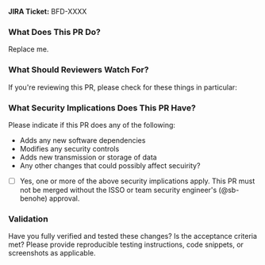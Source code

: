 <!--
You've got a Pull Request you want to submit? Awesome!
This PR template is here to help ensure you're setup for success:
  please fill it out to help ensure that your PR is complete and ready for approval.
-->

**JIRA Ticket:**
BFD-XXXX


### What Does This PR Do?
<!--
Add detailed description & discussion of changes here.
The contents of this section should be used as your commit message (unless you merge the PR via a merge commit, of course).

Please follow standard Git commit message guidelines:
* First line should be a capitalized, short (50 chars or less) summary.
* The rest of the message should be in standard Markdown format, wrapped to 72 characters.
* Describe your changes in imperative mood, e.g. "make xyzzy do frotz" instead of "[This patch] makes xyzzy do frotz" or "[I] changed xyzzy to do frotz", as if you are giving orders to the codebase to change its behavior.
* List all relevant Jira issue keys, one per line at the end of the message, per: <https://confluence.atlassian.com/jirasoftwarecloud/processing-issues-with-smart-commits-788960027.html>.

Reference: <https://git-scm.com/book/en/v2/Distributed-Git-Contributing-to-a-Project>.
-->

Replace me.

### What Should Reviewers Watch For?
<!--
Common items include:
* Is this likely to address the goals expressed in the user story?
* Are any additional documentation updates needed?
* Are there any unhandled and/or untested edge cases you can think of?
* Is user input properly sanitized & handled?
* Does this make any backwards-incompatible changes that might break end user clients?
* Can you find any bugs if you run the code locally and test it manually?
-->

If you're reviewing this PR, please check for these things in particular:
<!-- Add some items here -->

### What Security Implications Does This PR Have?

Please indicate if this PR does any of the following:  

* Adds any new software dependencies
* Modifies any security controls
* Adds new transmission or storage of data
* Any other changes that could possibly affect secuirity? 

* [ ] Yes, one or more of the above security implications apply. This PR must not be merged without the ISSO or team security engineer's (@sb-benohe) approval. 


### Validation

Have you fully verified and tested these changes? Is the acceptance criteria met? Please provide reproducible testing instructions, code snippets, or screenshots as applicable.
    

